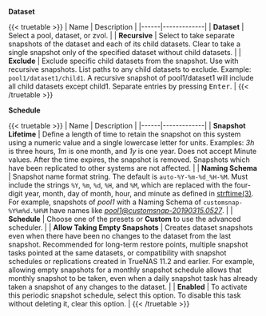 **Dataset**

{{< truetable >}}
| Name | Description |
|------|-------------|
| **Dataset** | Select a pool, dataset, or zvol. |
| **Recursive** | Select to take separate snapshots of the dataset and each of its child datasets. Clear to take a single snapshot only of the specified dataset without child datasets. |
| **Exclude** | Exclude specific child datasets from the snapshot. Use with recursive snapshots. List paths to any child datasets to exclude. Example: `pool1/dataset1/child1`. A recursive snapshot of pool1/dataset1 will include all child datasets except child1. Separate entries by pressing <kbd>Enter</kbd>. |
{{< /truetable >}}

**Schedule**

{{< truetable >}}
| Name | Description |
|------|-------------|
| **Snapshot Lifetime** | Define a length of time to retain the snapshot on this system using a numeric value and a single lowercase letter for units. Examples: *3h* is three hours, *1m* is one month, and *1y* is one year. Does not accept Minute values. After the time expires, the snapshot is removed. Snapshots which have been replicated to other systems are not affected. |
| **Naming Schema** | Snapshot name format string. The default is `auto-%Y-%m-%d_%H-%M`. Must include the strings `%Y`, `%m`, `%d`, `%H`, and `%M`, which are replaced with the four-digit year, month, day of month, hour, and minute as defined in [strftime(3)](https://www.freebsd.org/cgi/man.cgi?query=strftime). For example, snapshots of *pool1* with a Naming Schema of `customsnap-%Y%m%d.%H%M` have names like *pool1@customsnap-20190315.0527*. |
| **Schedule** | Choose one of the presets or **Custom** to use the advanced scheduler. |
| **Allow Taking Empty Snapshots** | Creates dataset snapshots even when there have been no changes to the dataset from the last snapshot. Recommended for long-term restore points, multiple snapshot tasks pointed at the same datasets, or compatibility with snapshot schedules or replications created in TrueNAS 11.2 and earlier. For example, allowing empty snapshots for a monthly snapshot schedule allows that monthly snapshot to be taken, even when a daily snapshot task has already taken a snapshot of any changes to the dataset. |
| **Enabled** | To activate this periodic snapshot schedule, select this option. To disable this task without deleting it, clear this option. |
{{< /truetable >}}
